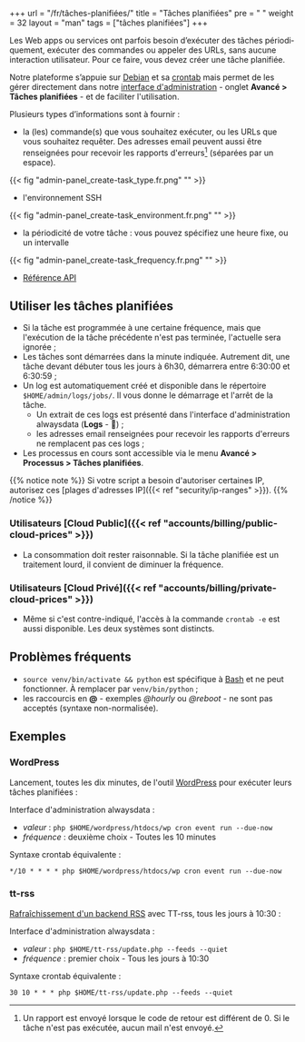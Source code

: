 +++
url = "/fr/tâches-planifiées/"
title = "Tâches planifiées"
pre = "<i class='fas fa-fw fa-stopwatch'></i> "
weight = 32
layout = "man"
tags = ["tâches planifiées"]
+++

Les Web apps ou ser­vices ont par­fois besoin d’exé­cu­ter des tâches pério­di­que­ment, exé­cu­ter des com­mandes ou ap­pe­ler des URLs, sans aucune inter­ac­tion uti­li­sa­teur. Pour ce faire, vous devez créer une tâche pla­ni­fiée.

Notre pla­te­forme s’ap­puie sur [Debian](https://www.debian.org/) et sa [crontab](https://fr.wikipedia.org/wiki/Cron) mais permet de les gérer directement dans notre [interface d'administration](https://admin.alwaysdata.com) - onglet **Avancé > Tâches planifiées** - et de faciliter l'utilisation.

Plusieurs types d’in­for­ma­tions sont à fournir :

- la (les) commande(s) que vous sou­hai­tez exé­cu­ter, ou les URLs que vous sou­hai­tez requê­ter. Des adresses email peuvent aussi être renseignées pour recevoir les rapports d'erreurs[^1] (séparées par un espace).

{{< fig "admin-panel_create-task_type.fr.png" "" >}}

- l'environnement SSH

{{< fig "admin-panel_create-task_environment.fr.png" "" >}}

- la pério­di­ci­té de votre tâche : vous pou­vez spé­ci­fiez une heure fixe, ou un inter­valle

{{< fig "admin-panel_create-task_frequency.fr.png" "" >}}

- [Référence API](https://api.alwaysdata.com/v1/job/doc/)

## Utiliser les tâches planifiées

- Si la tâche est programmée à une certaine fréquence, mais que l'exécution de la tâche précédente n'est pas terminée, l'actuelle sera ignorée ;
- Les tâches sont démarrées dans la minute indiquée. Autrement dit, une tâche devant débuter tous les jours à 6h30, démarrera entre 6:30:00 et 6:30:59 ;
- Un log est automatiquement créé et disponible dans le répertoire `$HOME/admin/logs/jobs/`. Il vous donne le démarrage et l'arrêt de la tâche.
	- Un extrait de ces logs est présenté dans l'interface d'administration alwaysdata (**Logs** - 📄) ;
	- les adresses email renseignées pour recevoir les rapports d'erreurs ne remplacent pas ces logs ;
- Les processus en cours sont accessible via le menu **Avancé > Processus > Tâches planifiées**.
	
{{% notice note %}}
Si votre script a besoin d'autoriser certaines IP, autorisez ces [plages d'adresses IP]({{< ref "security/ip-ranges" >}}).
{{% /notice %}}
	
### Utilisateurs [Cloud Public]({{< ref "accounts/billing/public-cloud-prices" >}})

- La consommation doit rester raisonnable. Si la tâche planifiée est un traitement lourd, il convient de diminuer la fréquence.


### Utilisateurs [Cloud Privé]({{< ref "accounts/billing/private-cloud-prices" >}})

- Même si c'est contre-indiqué, l'accès à la commande `crontab -e` est aussi disponible. Les deux systèmes sont distincts.

## Problèmes fréquents

- `source venv/bin/activate && python` est spécifique à [Bash](https://fr.wikipedia.org/wiki/Bourne-Again_shell) et ne peut fonctionner. À remplacer par `venv/bin/python` ;
- les raccourcis en **@** - exemples _@hourly_ ou _@reboot_ - ne sont pas acceptés (syntaxe non-normalisée).

## Exemples

### WordPress

Lancement, toutes les dix minutes, de l'outil [WordPress](https://developer.wordpress.org/cli/commands/cron/event/run/) pour exécuter leurs tâches planifiées :

Interface d'administration alwaysdata :

- _valeur_ : `php $HOME/wordpress/htdocs/wp cron event run --due-now`
- _fréquence_ : deuxième choix - Toutes les 10 minutes

Syntaxe crontab équivalente :

```
*/10 * * * * php $HOME/wordpress/htdocs/wp cron event run --due-now
```

### tt-rss

[Rafraîchissement d'un backend RSS](https://git.tt-rss.org/fox/tt-rss/wiki/UpdatingFeeds#periodical-updating-from-crontab-using-update-script-updatephp---feeds) avec TT-rss, tous les jours à 10:30 :

Interface d'administration alwaysdata :

- _valeur_ : `php $HOME/tt-rss/update.php --feeds --quiet`
- _fréquence_ : premier choix - Tous les jours à 10:30

Syntaxe crontab équivalente :

```
30 10 * * * php $HOME/tt-rss/update.php --feeds --quiet
```

[^1]: Un rapport est envoyé lorsque le code de retour est différent de 0. Si le tâche n'est pas exécutée, aucun mail n'est envoyé.

